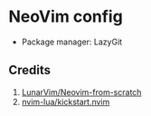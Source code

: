 # NeoVim config

- Package manager: LazyGit

## Credits

1. [LunarVim/Neovim-from-scratch](https://github.com/LunarVim/Neovim-from-scratch)
2. [nvim-lua/kickstart.nvim](https://github.com/nvim-lua/kickstart.nvim)
